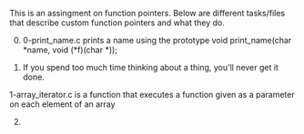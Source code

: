 This is an assingment on function pointers.
Below are different tasks/files that describe custom function pointers and what they do.

0. 0-print_name.c prints a name using the prototype void print_name(char *name, void (*f)(char *));

1. If you spend too much time thinking about a thing, you'll never get it done.

1-array_iterator.c is a function that executes a function given as a parameter on each element of an array

2.

